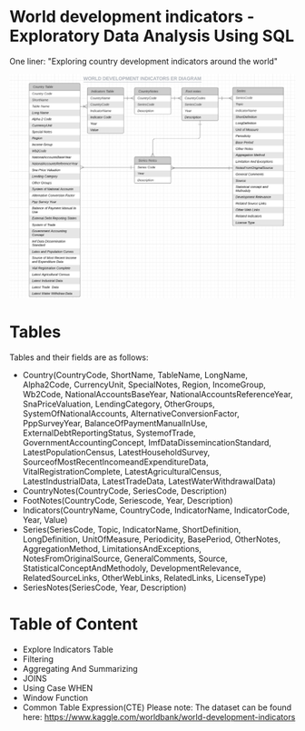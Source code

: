 # World development indicators - Exploratory Data Analysis Using SQL
One liner: "Exploring country development indicators around the world"

![](https://github.com/akankshabakshi/world-development-indicators/blob/master/w.png)

# Tables
Tables and their fields are as follows: 
- Country(CountryCode, ShortName, TableName, LongName, Alpha2Code, CurrencyUnit, SpecialNotes, Region, IncomeGroup, Wb2Code, NationalAccountsBaseYear, NationalAccountsReferenceYear, SnaPriceValuation, LendingCategory, OtherGroups, SystemOfNationalAccounts, AlternativeConversionFactor, PppSurveyYear, BalanceOfPaymentManualInUse, ExternalDebtReportingStatus, SystemofTrade, GovernmentAccountingConcept, ImfDataDissemincationStandard, LatestPopulationCensus, LatestHouseholdSurvey, SourceofMostRecentIncomeandExpenditureData, VitalRegistrationComplete, LatestAgriculturalCensus, LatestIndustrialData, LatestTradeData, LatestWaterWithdrawalData)
- CountryNotes(CountryCode, SeriesCode, Description)
- FootNotes(CountryCode, Seriescode, Year, Description)
- Indicators(CountryName, CountryCode, IndicatorName, IndicatorCode, Year, Value)
- Series(SeriesCode, Topic, IndicatorName, ShortDefinition, LongDefinition, UnitOfMeasure, Periodicity, BasePeriod, OtherNotes, AggregationMethod, LimitationsAndExceptions, NotesFromOriginalSource, GeneralComments, Source, StatisticalConceptAndMethodoly, DevelopmentRelevance, RelatedSourceLinks, OtherWebLinks, RelatedLinks, LicenseType)
- SeriesNotes(SeriesCode, Year, Description)

# Table of Content
- Explore Indicators Table
- Filtering
- Aggregating And Summarizing
- JOINS
- Using Case WHEN
- Window Function
- Common Table Expression(CTE)
Please note: The dataset can be found here: https://www.kaggle.com/worldbank/world-development-indicators

